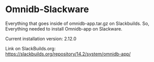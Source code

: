 # Omnidb-Slackware
Everything that goes inside of omnidb-app.tar.gz on Slackbuilds.
So, Everything needed to install Omnidb-app on Slackware.

Current installation version: 2.12.0

Link on SlackBuilds.org: https://slackbuilds.org/repository/14.2/system/omnidb-app/
